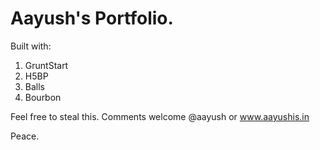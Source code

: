 # Aayush's Portfolio.

Built with:

1. GruntStart
2. H5BP
3. Balls
4. Bourbon

Feel free to steal this. Comments welcome @aayush or www.aayushis.in

Peace.
